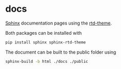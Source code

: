# docs

[Sphinx](https://www.sphinx-doc.org/) documentation pages using the [rtd-theme](https://sphinx-rtd-theme.readthedocs.io/).

Both packages can be installed with

```bash
pip install sphinx sphinx-rtd-theme
```

The document can be built to the public folder using

```bash
sphinx-build -b html ./docs ./public
```

